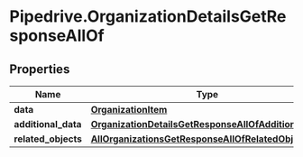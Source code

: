 # Pipedrive.OrganizationDetailsGetResponseAllOf

## Properties

Name | Type | Description | Notes
------------ | ------------- | ------------- | -------------
**data** | [**OrganizationItem**](OrganizationItem.md) |  | [optional] 
**additional_data** | [**OrganizationDetailsGetResponseAllOfAdditionalData**](OrganizationDetailsGetResponseAllOfAdditionalData.md) |  | [optional] 
**related_objects** | [**AllOrganizationsGetResponseAllOfRelatedObjects**](AllOrganizationsGetResponseAllOfRelatedObjects.md) |  | [optional] 


